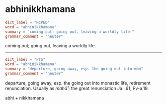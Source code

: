 # abhinikkhamana

``` toml
dict_label = "NCPED"
word = "abhinikkhamana"
summary = "coming out; going out, leaving a worldly life."
grammar_comment = "neuter"
```

coming out; going out, leaving a worldly life.

--------------------

``` toml
dict_label = "PTS"
word = "abhinikkhamana"
summary = "departure, going away, esp. the going out into mon"
grammar_comment = "neuter"
```

departure, going away, esp. the going out into monastic life, retirement renunciation. Usually as *mahā˚*; the great renunciation Ja.i.61; Pv\-a.19.

abhi \+ nikkhamana

